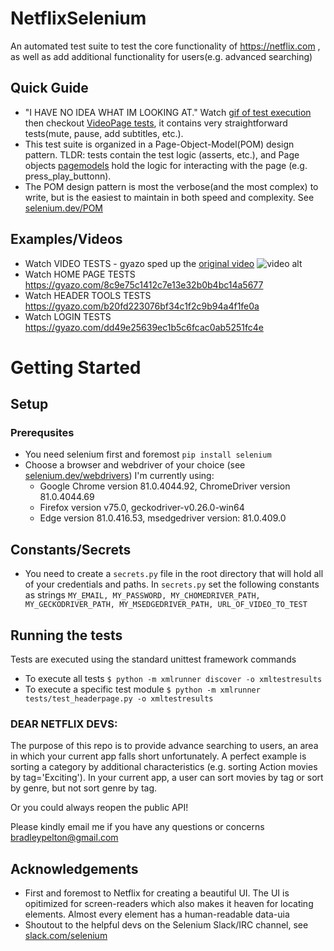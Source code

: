 # NetflixSelenium
An automated test suite to test the core functionality of https://netflix.com , as well as
add additional functionality for users(e.g. advanced searching)

## Quick Guide
- "I HAVE NO IDEA WHAT IM LOOKING AT." Watch [gif of test execution](https://gyazo.com/37be44a9993676c4161adff157960e45) then
checkout [VideoPage tests](https://github.com/BradleyPelton/NetflixSelenium/blob/master/tests/test_videopage.py), it contains very straightforward tests(mute, pause, add subtitles, etc.).
- This test suite is organized in a Page-Object-Model(POM) design pattern. TLDR: tests contain the 
test logic (asserts, etc.), and Page objects [pagemodels](https://github.com/BradleyPelton/NetflixSelenium/tree/master/pagemodels) hold the logic for interacting with the page (e.g. press_play_buttonn).
- The POM design pattern is most the verbose(and the most complex) to write, but is the easiest to 
maintain in both speed and complexity. See [selenium.dev/POM](https://www.selenium.dev/documentation/en/guidelines_and_recommendations/page_object_models/)

## Examples/Videos
- Watch VIDEO TESTS - gyazo sped up the [original video](https://gyazo.com/7c703e6bba5af706849052df65772089)
![video alt](https://i.gyazo.com/7c703e6bba5af706849052df65772089.gif)
- Watch HOME PAGE TESTS https://gyazo.com/8c9e75c1412c7e13e32b0b4bc14a5677
- Watch HEADER TOOLS TESTS https://gyazo.com/b20fd223076bf34c1f2c9b94a4f1fe0a
- Watch LOGIN TESTS https://gyazo.com/dd49e25639ec1b5c6fcac0ab5251fc4e

# Getting Started

## Setup
### Prerequsites
- You need selenium first and foremost `pip install selenium`
- Choose a browser and webdriver of your choice (see [selenium.dev/webdrivers](https://www.selenium.dev/documentation/en/webdriver/driver_requirements/#quick-reference)) I'm currently using:
    - Google Chrome version 81.0.4044.92, ChromeDriver version 81.0.4044.69
    - Firefox version v75.0, geckodriver-v0.26.0-win64
    - Edge version 81.0.416.53, msedgedriver version: 81.0.409.0

## Constants/Secrets
- You need to create a `secrets.py` file in the root directory that will hold all of your 
credentials and paths. In `secrets.py` set the following constants as strings `MY_EMAIL, MY_PASSWORD, MY_CHOMEDRIVER_PATH, MY_GECKODRIVER_PATH, MY_MSEDGEDRIVER_PATH, URL_OF_VIDEO_TO_TEST`

## Running the tests
Tests are executed using the standard unittest framework commands
- To execute all tests `$ python -m xmlrunner discover -o xmltestresults`
- To execute a specific test module `$ python -m xmlrunner tests/test_headerpage.py -o xmltestresults`


### DEAR NETFLIX DEVS:
The purpose of this repo is to provide advance searching to users, an area in which your current
app falls short unfortunately. A perfect example is sorting a category by additional characteristics
(e.g. sorting Action movies by tag='Exciting'). In your current app, a user can sort movies by tag 
or sort by genre, but not sort genre by tag.

Or you could always reopen the public API! 

Please kindly email me if you have any questions or concerns bradleypelton@gmail.com

## Acknowledgements
- First and foremost to Netflix for creating a beautiful UI. The UI is opitimized for screen-readers
which also makes it heaven for locating elements. Almost every element has a human-readable data-uia
- Shoutout to the helpful devs on the Selenium Slack/IRC channel, see [slack.com/selenium](https://seleniumhq.slack.com/join/shared_invite/enQtODAwOTUzOTM5OTEwLTZjZjgzN2ExOTBmZGE0NjkwYzA2Nzc0MjczMGYwYjdiNGQ5YjI0ZjdjYjFhMjVlMjFkZWJmNDYyMmU1OTYyM2Y)
